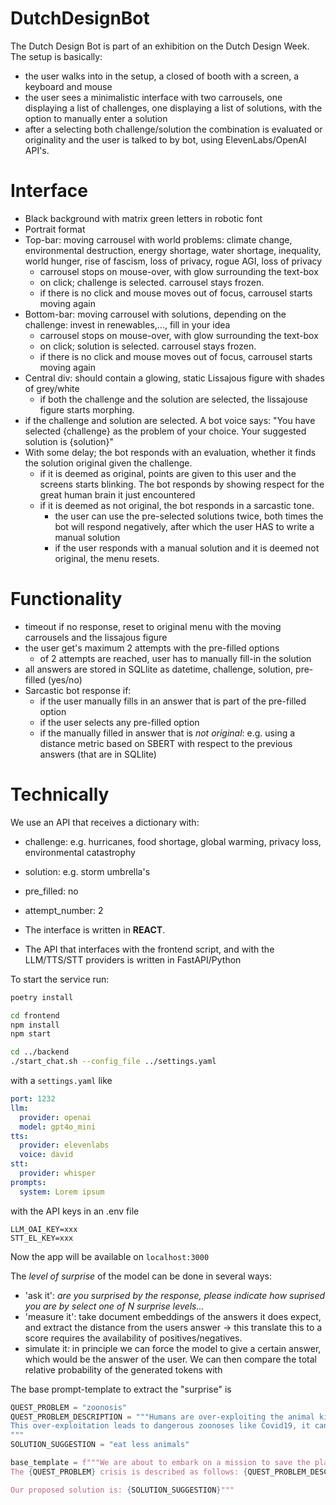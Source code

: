 # DutchDesignBot

The Dutch Design Bot is part of an exhibition on the Dutch Design Week. The setup is basically:
* the user walks into in the setup, a closed of booth with a screen, a keyboard and mouse
* the user sees a minimalistic interface with two carrousels, one displaying a list of challenges, one displaying a list of solutions, with the option to manually enter a solution
* after a selecting both challenge/solution the combination is evaluated or originality and the user is talked to by bot, using ElevenLabs/OpenAI API's. 


# Interface 
* Black background with matrix green letters in robotic font
* Portrait format
* Top-bar: moving carrousel with world problems: climate change, environmental destruction, energy shortage, water shortage, inequality, world hunger, rise of fascism, loss of privacy, rogue AGI, loss of privacy
  * carrousel stops on mouse-over, with glow surrounding the text-box
  * on click; challenge is selected. carrousel stays frozen.
  * if there is no click and mouse moves out of focus, carrousel starts moving again
* Bottom-bar: moving carrousel with solutions, depending on the challenge: invest in renewables,..., fill in your idea
  * carrousel stops on mouse-over, with glow surrounding the text-box
  * on click; solution is selected. carrousel stays frozen.
  * if there is no click and mouse moves out of focus, carrousel starts moving again
* Central div: should contain a glowing, static Lissajous figure with shades of grey/white
  * if both the challenge and the solution are selected, the lissajouse figure starts morphing.
* if the challenge and solution are selected. A bot voice says: "You have selected {challenge} as the problem of your choice. Your suggested solution is {solution}"
* With some delay; the bot responds with an evaluation, whether it finds the solution original given the challenge.
  * if it is deemed as original, points are given to this user and the screens starts blinking. The bot responds by showing respect for the great human brain it just encountered
  * if it is deemed as not original, the bot responds in a sarcastic tone.
    * the user can use the pre-selected solutions twice, both times the bot will respond negatively, after which the user HAS to write a manual solution
    * if the user responds with a manual solution and it is deemed not original, the menu resets.


# Functionality
* timeout if no response, reset to original menu with the moving carrousels and the lissajous figure
* the user get's maximum 2 attempts with the pre-filled options
  * of 2 attempts are reached, user has to manually fill-in the solution
* all answers are stored in SQLlite as datetime, challenge, solution, pre-filled (yes/no)
* Sarcastic bot response if: 
  * if the user manually fills in an answer that is part of the pre-filled option
  * if the user selects any pre-filled option
  * if the manually filled in answer that is _not original_: e.g. using a distance metric based on SBERT with respect to the previous answers (that are in SQLlite)

# Technically

We use an API that receives a dictionary with:
* challenge: e.g. hurricanes, food shortage, global warming, privacy loss, environmental catastrophy
* solution: e.g. storm umbrella's
* pre_filled: no
* attempt_number: 2

* The interface is written in **REACT**.
* The API that interfaces with the frontend script, and with the LLM/TTS/STT providers is written in FastAPI/Python


To start the service run:

```bash
poetry install

cd frontend
npm install
npm start

cd ../backend
./start_chat.sh --config_file ../settings.yaml
```

with a ```settings.yaml``` like

```yaml
port: 1232
llm:
  provider: openai
  model: gpt4o_mini
tts:
  provider: elevenlabs
  voice: david
stt:
  provider: whisper
prompts:
  system: Lorem ipsum
```

with the API keys in an .env file
```
LLM_OAI_KEY=xxx
STT_EL_KEY=xxx
```

Now the app will be available on ```localhost:3000```


The _level of surprise_ of the model can be done in several ways:
- 'ask it': _are you surprised by the response, please indicate how suprised you are by select one of N surprise levels..._
- 'measure it': take document embeddings of the answers it does expect, and extract the distance from the users answer -> this translate this to a score requires the availability of positives/negatives.
- simulate it: in principle we can force the model to give a certain answer, which would be the answer of the user. We can then compare the total relative probability of the generated tokens with


The base prompt-template to extract the "surprise" is 
```python
QUEST_PROBLEM = "zoonosis"
QUEST_PROBLEM_DESCRIPTION = """Humans are over-exploiting the animal kingdom in search for proteins, minerals and for the satisfaction of ancient old superstitions.
This over-exploitation leads to dangerous zoonoses like Covid19, it can lead to collapsing food chains, to barren infertile soil, to reduced biodiversity and it depends on massive suffering of animals.  
"""
SOLUTION_SUGGESTION = "eat less animals"

base_template = f"""We are about to embark on a mission to save the planet from a grave danger. We are to solve the {QUEST_PROBLEM} crisis.
The {QUEST_PROBLEM} crisis is described as follows: {QUEST_PROBLEM_DESCRIPTION}.

Our proposed solution is: {SOLUTION_SUGGESTION}"""
```
